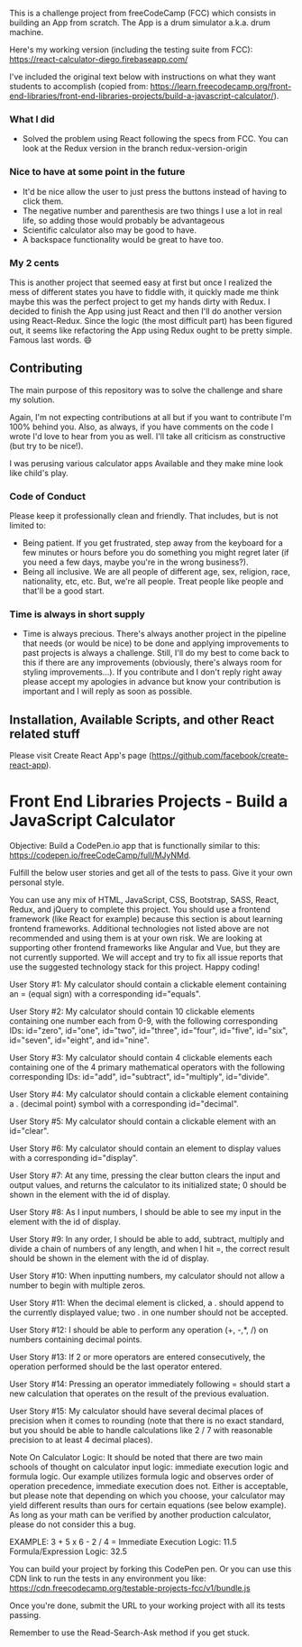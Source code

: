 This is a challenge project from freeCodeCamp (FCC) which consists in building an App from scratch. The App is a drum simulator a.k.a. drum machine.

Here's my working version (including the testing suite from FCC):
https://react-calculator-diego.firebaseapp.com/

I've included the original text below with instructions on what they want students to accomplish (copied from: https://learn.freecodecamp.org/front-end-libraries/front-end-libraries-projects/build-a-javascript-calculator/).

### What I did
* Solved the problem using React following the specs from FCC. You can look at the Redux version in the branch redux-version-origin

### Nice to have at some point in the future
* It'd be nice allow the user to just press the buttons instead of having to click them.
* The negative number and parenthesis are two things I use a lot in real life, so adding those would probably be advantageous
* Scientific calculator also may be good to have.
* A backspace functionality would be great to have too.

###  My 2 cents
This is another project that seemed easy at first but once I realized the mess of different states you have to fiddle with, it quickly made me think maybe this was the perfect project to get my hands dirty with Redux. I decided to finish the App using just React and then I'll do another version using React-Redux. Since the logic (the most difficult part) has been figured out, it seems like refactoring the App using Redux ought to be pretty simple. Famous last words. :smile:

##  Contributing
The main purpose of this repository was to solve the challenge and share my solution.

Again, I'm not expecting contributions at all but if you want to contribute I'm 100% behind you. Also, as always, if you have comments on the code I wrote I'd love to hear from you as well. I'll take all criticism as constructive (but try to be nice!).  

I was perusing various calculator apps Available and they make mine look like child's play.

### Code of Conduct
Please keep it professionally clean and friendly. That includes, but is not limited to:
* Being patient. If you get frustrated, step away from the keyboard for a few minutes or hours before you do something you might regret later (if you need a few days, maybe you're in the wrong business?).
* Being all inclusive. We are all people of different age, sex, religion, race, nationality, etc, etc. But, we're all people. Treat people like people and that'll be a good start.

### Time is always in short supply
* Time is always precious. There's always another project in the pipeline that needs (or would be nice) to be done and applying improvements to past projects is always a challenge. Still, I'll do my best to come back to this if there are any improvements (obviously, there's always room for styling improvements...). If you contribute and I don't reply right away please accept my apologies in advance but know your contribution is important and I will reply as soon as possible.

## Installation, Available Scripts, and other React related stuff

Please visit Create React App's page (https://github.com/facebook/create-react-app).   

# Front End Libraries Projects - Build a JavaScript Calculator

Objective: Build a CodePen.io app that is functionally similar to this: https://codepen.io/freeCodeCamp/full/MJyNMd.

Fulfill the below user stories and get all of the tests to pass. Give it your own personal style.

You can use any mix of HTML, JavaScript, CSS, Bootstrap, SASS, React, Redux, and jQuery to complete this project. You should use a frontend framework (like React for example) because this section is about learning frontend frameworks. Additional technologies not listed above are not recommended and using them is at your own risk. We are looking at supporting other frontend frameworks like Angular and Vue, but they are not currently supported. We will accept and try to fix all issue reports that use the suggested technology stack for this project. Happy coding!

User Story #1: My calculator should contain a clickable element containing an = (equal sign) with a corresponding id="equals".

User Story #2: My calculator should contain 10 clickable elements containing one number each from 0-9, with the following corresponding IDs: id="zero", id="one", id="two", id="three", id="four", id="five", id="six", id="seven", id="eight", and id="nine".

User Story #3: My calculator should contain 4 clickable elements each containing one of the 4 primary mathematical operators with the following corresponding IDs: id="add", id="subtract", id="multiply", id="divide".

User Story #4: My calculator should contain a clickable element containing a . (decimal point) symbol with a corresponding id="decimal".

User Story #5: My calculator should contain a clickable element with an id="clear".

User Story #6: My calculator should contain an element to display values with a corresponding id="display".

User Story #7: At any time, pressing the clear button clears the input and output values, and returns the calculator to its initialized state; 0 should be shown in the element with the id of display.

User Story #8: As I input numbers, I should be able to see my input in the element with the id of display.

User Story #9: In any order, I should be able to add, subtract, multiply and divide a chain of numbers of any length, and when I hit =, the correct result should be shown in the element with the id of display.

User Story #10: When inputting numbers, my calculator should not allow a number to begin with multiple zeros.

User Story #11: When the decimal element is clicked, a . should append to the currently displayed value; two . in one number should not be accepted.

User Story #12: I should be able to perform any operation (+, -,\*\, /) on numbers containing decimal points.

User Story #13: If 2 or more operators are entered consecutively, the operation performed should be the last operator entered.

User Story #14: Pressing an operator immediately following = should start a new calculation that operates on the result of the previous evaluation.

User Story #15: My calculator should have several decimal places of precision when it comes to rounding (note that there is no exact standard, but you should be able to handle calculations like 2 / 7 with reasonable precision to at least 4 decimal places).

Note On Calculator Logic: It should be noted that there are two main schools of thought on calculator input logic: immediate execution logic and formula logic. Our example utilizes formula logic and observes order of operation precedence, immediate execution does not. Either is acceptable, but please note that depending on which you choose, your calculator may yield different results than ours for certain equations (see below example). As long as your math can be verified by another production calculator, please do not consider this a bug.

  EXAMPLE: 3 + 5 x 6 - 2 / 4 =
  Immediate Execution Logic: 11.5
  Formula/Expression Logic: 32.5

You can build your project by forking this CodePen pen. Or you can use this CDN link to run the tests in any environment you like: https://cdn.freecodecamp.org/testable-projects-fcc/v1/bundle.js

Once you're done, submit the URL to your working project with all its tests passing.

Remember to use the Read-Search-Ask method if you get stuck.
